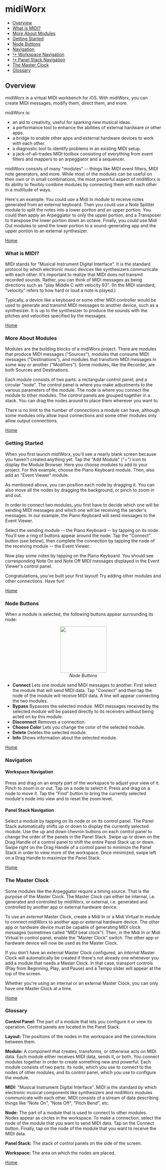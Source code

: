 # midiWorx

  * [Overview](#overview)
  * [What is MIDI?](#what-is-midi)
  * [More About Modules](#more-about-modules)
  * [Getting Started](#getting-started)
  * [Node Buttons](#node-buttons)
  * [Navigation](#navigation)
  * [&#8627; Workspace Navigation](#workspace-navigation)
  * [&#8627;  Panel Stack Navigation](#panel-stack-navigation)
  * [The Master Clock](#the-master-clock)
  * [Glossary](#glossary)

## Overview

midiWorx is a virtual MIDI workbench for iOS. With midiWorx, you can create MIDI messages, modify them, direct them, and more.

midiWorx is:
  * an aid to creativity, useful for sparking new musical ideas.
  * a performance tool to enhance the abilities of external hardware or other apps.
  * a bridge to enable other apps and external hardware devices to work with each other.
  * a diagnostic tool to identify problems in an existing MIDI setup.
  * a jack-of-all-trades MIDI toolbox consisting of everything from event filters and mappers to an arpeggiator and a sequencer.

midiWorx consists of many "modules" -- things like MIDI event filters, MIDI note generators, and more. While most of the modules can be useful on their own or in small combinations, the most powerful aspect of midiWorx is its ability to flexibly combine modules by connecting them with each other in a multitude of ways.

Here's an example: You could use a Midi In module to receive notes generated from an external keyboard. Then you could use a Note Splitter module to split the notes into a lower portion and an upper portion. You could then apply an Arpeggiator to only the upper portion, and a Transposer to transpose the lower portion down an octave. Finally, you could use Midi Out modules to send the lower portion to a sound-generating app and the upper portion to an external synthesizer.

[Home](#midiworx)

### What is MIDI?

MIDI stands for "Musical Instrument Digital Interface". It is the standard protocol by which electronic music devices like synthesizers communicate with each other. It's important to realize that MIDI does not transmit recorded sounds. Rather, you can think of MIDI messages as being directions such as "play Middle C with velocity 93". (In the MIDI standard, "velocity" refers to how hard or loud a note is played.)

Typically, a device like a keyboard or some other MIDI controller would be used to generate and transmit MIDI messages to another device, such as a synthesizer. It is up to the synthesizer to produce the sounds with the pitches and velocities specified by the messages.

[Home](#midiworx)

### More About Modules

Modules are the building blocks of a midiWorx project. There are modules that produce MIDI messages ("Sources"), modules that consume MIDI messages ("Destinations"), and modules that transform MIDI messages in some way or another ("Modifiers"). Some modules, like the Recorder, are both Sources and Destinations.

Each module consists of two parts: a rectangular control panel, and a circular "node". The control panel is where you make adjustments to the various parameters of the module. The node is where you connect the module to other modules. The control panels are grouped together in a stack. You can drag the nodes around to place them wherever you want to.

There is no limit to the number of connections a module can have, although some modules only allow input connections and some other modules only allow output connections.

[Home](#midiworx)

### Getting Started

When you first launch midiWorx, you'll see a nearly blank screen because you haven't created anything yet. Tap the "Add Module" ("+") icon to display the Module Browser. Here you choose modules to add to your project. For this example, choose the Piano Keyboard module. Then, also add an "Event Viewer" module.

As mentioned above, you can position each node by dragging it. You can also move all the nodes by dragging the background, or pinch to zoom in and out.

In order to connect two modules, you first have to decide which one will be sending MIDI messages and which one will be receiving the sender's messages. In our example, the Piano Keyboard will send messages to the Event Viewer.

Select the sending module -- the Piano Keyboard -- by tapping on its node. You'll see a ring of buttons appear around the node. Tap the "Connect" button (see below), then complete the connection by tapping the node of the receiving module -- the Event Viewer.

Now play some notes by tapping on the Piano Keyboard. You should see corresponding Note On and Note Off MIDI messages displayed in the Event Viewer's control panel.

Congratulations, you've built your first layout! Try adding other modules and other connections. Have fun!

[Home](#midiworx)

### Node Buttons

When a module is selected, the following buttons appear surrounding its node:

<figure>
  <div style="text-align: center;">
  <img src="https://github.com/mikestuller/mikestuller.github.io/assets/97295847/fdfee1cc-f072-4f19-8c57-2c61026fb853" width = "150"> 
  <figcaption><i>Node Buttons</i></figcaption>
    </div>
</figure>


* **Connect** Lets one module send MIDI messages to another. First select the module that will send MIDI data. Tap "Connect" and then tap the node of the module will receive MIDI data. A line will appear connecting the two modules.
* **Bypass** Bypasses the selected module. MIDI messages received by the selected module will be passed directly to its receivers without being acted on by this module.
* **Disconnect** Removes a connection.
* **Choose Color** Lets you change the color of the selected module.
* **Delete** Deletes the selected module.
* **Info** Shows information about the selected module.

[Home](#midiworx)

### Navigation

#### Workspace Navigation

Press and drag on an empty part of the workspace to adjust your view of it. Pinch to zoom in or out. Tap on a node to select it. Press and drag on a node to move it. Tap the "Find" button to bring the currently selected module's node into view and to reset the zoom level.

#### Panel Stack Navigation

Select a module by tapping on its node or on its control panel. The Panel Stack automatically shifts up or down to display the currently selected module. Use the up and down chevron buttons on each control panel to change the order of the panels in the Panel Stack. Swipe up or down on the Drag Handle of a control panel to shift the entire Panel Stack up or down. Swipe right on the Drag Handle of a control panel to minimize the Panel Stack in order to view more of the workspace. Once minimized, swipe left on a Drag Handle to maximize the Panel Stack.

[Home](#midiworx)

### The Master Clock

Some modules like the Arpeggiator require a timing source. That is the purpose of the Master Clock. The Master Clock can either be internal, i.e. generated and controlled by midiWorx, or external, i.e. generated and controlled by another app or external hardware device.

To use an _external_ Master Clock, create a Midi In or a Midi Virtual In module to connect midiWorx to another app or external hardware device. The other app or hardware device must be capable of generating MIDI clock messages (sometimes called "MIDI beat clock"). Then, in the Midi In or Midi Virtual In control panel, enable the "Master Clock" switch. The other app or hardware device will now be used as the Master Clock.

If you don't have an external Master Clock configured, an _internal_ Master Clock will automatically be created if there's not already one whenever you add a module that needs a Master Clock. In that case, transport controls (Play from Beginning, Play, and Pause) and a Tempo slider will appear at the top of the screen. 

Whether you're using an internal or an external Master Clock, you can only have one Master Clock at a time.

[Home](#midiworx)

### Glossary

**Control Panel:** The part of a module that lets you configure it or view its operation. Control panels are located in the Panel Stack.

**Layout:** The positions of the nodes in the workspace and the connections between them.

**Module:** A component that creates, transforms, or otherwise acts on MIDI data. Each module either receives MIDI data, sends it, or both. You connect modules together in order to create something new and powerful. Each module consists of two parts: its node, which you use to connect to the nodes of other modules, and its control panel, which you use to configure the module.

**MIDI:** "Musical Instrument Digital Interface". MIDI is the standard by which electronic musical components like synthesizers and midiWorx modules communicate with each other. MIDI consists of a stream of data describing things like "Note On", "Note Off", "Pitch Bend", etc.

**Node:** The part of a module that is used to connect to other modules. Nodes appear as circles in the workspace. To make a connection, select the node of the module that you want to send MIDI data. Tap on the Connect button. Finally, tap on the node of the module that you want to receive the MIDI data.

**Panel Stack:** The stack of control panels on the side of the screen.

**Workspace:** The area on which the nodes are placed.

[Home](#midiworx)
